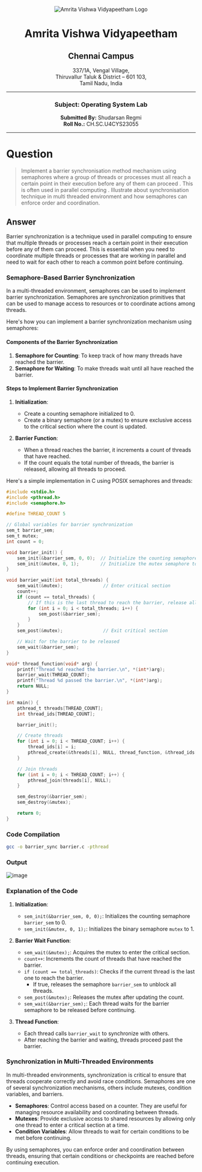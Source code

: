 <div align="center">

![Amrita Vishwa Vidyapeetham Logo](https://webfiles.amrita.edu/2024/04/WhQq1FiB-amrita-vishwa-vidyapeetham-university-logo-colored-version.svg)

# Amrita Vishwa Vidyapeetham
## Chennai Campus
337/1A, Vengal Village,  
Thiruvallur Taluk & District – 601 103,  
Tamil Nadu, India

---

### Subject: Operating System Lab

**Submitted By:** Shudarsan Regmi  
**Roll No.:** CH.SC.U4CYS23055

</div>

---
# Question

>Implement a barrier synchronisation method mechanism using semaphores where a group of threads or processes must all reach a certain point in their execution before any of them can proceed . 
This is often used in parallel computing .
Illustrate about synchronisation technique in multi threaded environment and how semaphores can enforce order and coordination.

## Answer
Barrier synchronization is a technique used in parallel computing to ensure that multiple threads or processes reach a certain point in their execution before any of them can proceed. This is essential when you need to coordinate multiple threads or processes that are working in parallel and need to wait for each other to reach a common point before continuing.

### Semaphore-Based Barrier Synchronization

In a multi-threaded environment, semaphores can be used to implement barrier synchronization. Semaphores are synchronization primitives that can be used to manage access to resources or to coordinate actions among threads. 

Here's how you can implement a barrier synchronization mechanism using semaphores:

#### Components of the Barrier Synchronization

1. **Semaphore for Counting**: To keep track of how many threads have reached the barrier.
2. **Semaphore for Waiting**: To make threads wait until all have reached the barrier.

#### Steps to Implement Barrier Synchronization

1. **Initialization**:
   - Create a counting semaphore initialized to 0.
   - Create a binary semaphore (or a mutex) to ensure exclusive access to the critical section where the count is updated.

2. **Barrier Function**:
   - When a thread reaches the barrier, it increments a count of threads that have reached.
   - If the count equals the total number of threads, the barrier is released, allowing all threads to proceed.

Here's a simple implementation in C using POSIX semaphores and threads:

```c
#include <stdio.h>
#include <pthread.h>
#include <semaphore.h>

#define THREAD_COUNT 5

// Global variables for barrier synchronization
sem_t barrier_sem;
sem_t mutex;
int count = 0;

void barrier_init() {
    sem_init(&barrier_sem, 0, 0);  // Initialize the counting semaphore to 0
    sem_init(&mutex, 0, 1);        // Initialize the mutex semaphore to 1 (binary semaphore)
}

void barrier_wait(int total_threads) {
    sem_wait(&mutex);               // Enter critical section
    count++;
    if (count == total_threads) {
        // If this is the last thread to reach the barrier, release all waiting threads
        for (int i = 0; i < total_threads; i++) {
            sem_post(&barrier_sem);
        }
    }
    sem_post(&mutex);               // Exit critical section

    // Wait for the barrier to be released
    sem_wait(&barrier_sem);
}

void* thread_function(void* arg) {
    printf("Thread %d reached the barrier.\n", *(int*)arg);
    barrier_wait(THREAD_COUNT);
    printf("Thread %d passed the barrier.\n", *(int*)arg);
    return NULL;
}

int main() {
    pthread_t threads[THREAD_COUNT];
    int thread_ids[THREAD_COUNT];

    barrier_init();

    // Create threads
    for (int i = 0; i < THREAD_COUNT; i++) {
        thread_ids[i] = i;
        pthread_create(&threads[i], NULL, thread_function, &thread_ids[i]);
    }

    // Join threads
    for (int i = 0; i < THREAD_COUNT; i++) {
        pthread_join(threads[i], NULL);
    }

    sem_destroy(&barrier_sem);
    sem_destroy(&mutex);

    return 0;
}
```

### Code Compilation
```bash
gcc -o barrier_sync barrier.c -pthread
```

### Output

![image](https://github.com/user-attachments/assets/176358f3-9c36-4cb6-8587-551df298207a)


### Explanation of the Code

1. **Initialization**:
   - `sem_init(&barrier_sem, 0, 0);`: Initializes the counting semaphore `barrier_sem` to 0.
   - `sem_init(&mutex, 0, 1);`: Initializes the binary semaphore `mutex` to 1.

2. **Barrier Wait Function**:
   - `sem_wait(&mutex);`: Acquires the mutex to enter the critical section.
   - `count++`: Increments the count of threads that have reached the barrier.
   - `if (count == total_threads)`: Checks if the current thread is the last one to reach the barrier.
     - If true, releases the semaphore `barrier_sem` to unblock all threads.
   - `sem_post(&mutex);`: Releases the mutex after updating the count.
   - `sem_wait(&barrier_sem);`: Each thread waits for the barrier semaphore to be released before continuing.

3. **Thread Function**:
   - Each thread calls `barrier_wait` to synchronize with others.
   - After reaching the barrier and waiting, threads proceed past the barrier.

### Synchronization in Multi-Threaded Environments

In multi-threaded environments, synchronization is critical to ensure that threads cooperate correctly and avoid race conditions. Semaphores are one of several synchronization mechanisms, others include mutexes, condition variables, and barriers.

- **Semaphores**: Control access based on a counter. They are useful for managing resource availability and coordinating between threads.
- **Mutexes**: Provide exclusive access to shared resources by allowing only one thread to enter a critical section at a time.
- **Condition Variables**: Allow threads to wait for certain conditions to be met before continuing.

By using semaphores, you can enforce order and coordination between threads, ensuring that certain conditions or checkpoints are reached before continuing execution.

